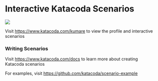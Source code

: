 # Interactive Katacoda Scenarios

[![](http://shields.katacoda.com/katacoda/kumare/count.svg)](https://www.katacoda.com/kumare "Get your profile on Katacoda.com")

Visit https://www.katacoda.com/kumare to view the profile and interactive scenarios

### Writing Scenarios
Visit https://www.katacoda.com/docs to learn more about creating Katacoda scenarios

For examples, visit https://github.com/katacoda/scenario-example
